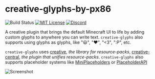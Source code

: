 # creative-glyphs-by-px86
![Build Status](https://img.shields.io/github/actions/workflow/status/unnamed/creative-glyphs/build.yml?branch=main)
[![MIT License](https://img.shields.io/badge/license-MIT-blue)](license.txt)
[![Discord](https://img.shields.io/discord/683899335405994062)](https://discord.gg/xbba2fy)

A creative plugin that brings the default Minecraft UI to life by
adding custom glyphs to anywhere you can write text. `creative-glyphs`
also supports  using glyphs as glyphs, like ":smiley:", ":heart:", "<3",
":P", etc.

`creative-glyphs` uses [creative](https://unnamed.team/docs/creative),
*the library for resource-packs*, [creative-central](https://unnamed.team/docs/creative-central),
*the plugin that unifies resource-packs*. `creative-glyphs` also supports
placeholder systems like [MiniPlaceholders](https://github.com/MiniPlaceholders/MiniPlaceholders)
or [PlaceholderAPI](https://github.com/PlaceholderAPI/PlaceholderAPI)

![Screenshot](./.github/screenshot.png)
